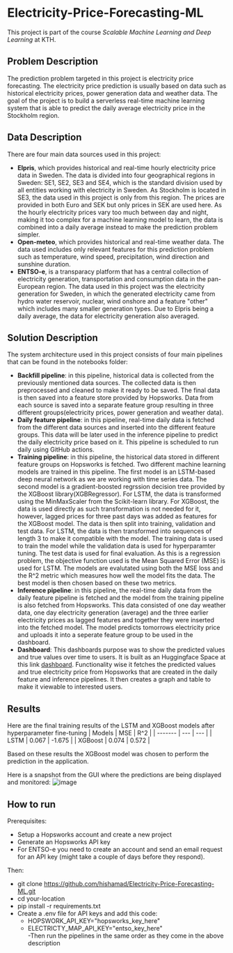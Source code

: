 # Electricity-Price-Forecasting-ML
This project is part of the course _Scalable Machine Learning and Deep Learning_ at KTH. 

## Problem Description 
The prediction problem targeted in this project is electricity price forecasting. The electricity price prediction is usually based on data such as historical electricity prices, power generation data and weather data. The goal of the project is to build a serverless real-time machine learning system that is able to predict the daily average electricity price in the Stockholm region.

## Data Description
There are four main data sources used in this project: 
- **Elpris**, which provides historical and real-time hourly electricity price data in Sweden. The data is divided into four geographical regions in Sweden: SE1, SE2, SE3 and SE4, which is the standard division used by all entities working with electricity in Sweden. As Stockholm is located in SE3, the data used in this project is only from this region. The prices are provided in both Euro and SEK but only prices in SEK are used here. As the hourly electricity prices vary too much between day and night, making it too complex for a machine learning model to learn, the data is combined into a daily average instead to make the prediction problem simpler.
- **Open-meteo**, which provides historical and real-time weather data. The data used includes only relevant features for this prediction problem such as temperature, wind speed, precipitation, wind direction and sunshine duration.
- **ENTSO-e**, is a transparacy platform that has a central collection of electricity generation, transportation and consumption data in the pan-European region. The data used in this project was the electricity generation for Sweden, in which the generated electricity came from hydro water reservoir, nuclear,	wind onshore and a feature "other" which includes many smaller generation types. Due to Elpris being a daily average, the data for electricity generation also averaged.
## Solution Description 
The system architecture used in this project consists of four main pipelines that can be found in the notebooks folder:
- **Backfill pipeline**: in this pipeline, historical data is collected from the previously mentioned data sources. The collected data is then preprocessed and cleaned to make it ready to be saved. The final data is then saved into a feature store provided by Hopsworks. Data from each source is saved into a separate feature group resulting in three different groups(electricity prices, power generation and weather data).
- **Daily feature pipeline**: in this pipeline, real-time daily data is fetched from the different data sources and inserted into the different feature groups. This data will be later used in the inference pipeline to predict the daily electricity price based on it. This pipeline is scheduled to run daily using GitHub actions.
- **Training pipeline**: in this pipeline, the historical data stored in different feature groups on Hopsworks is fetched. Two different machine learning models are trained in this pipeline. The first model is an LSTM-based deep neural network as we are working with time series data. The second model is a gradient-boosted regrssion decision tree provided by the XGBoost library(XGBRegressor). For LSTM, the data is transformed using the MinMaxScaler from the Scikit-learn library. For XGBoost, the data is used directly as such transformation is not needed for it, however, lagged prices for three past days was added as features for the XGBoost model. The data is then split into training, validation and test data. For LSTM, the data is then transformed into sequences of length 3 to make it compatible with the model. The training data is used to train the model while the validation data is used for hyperparamter tuning. The test data is used for final evaluation. As this is a regression problem, the objective function used is the Mean Squared Error (MSE) is used for LSTM. The models are evalutated using both the MSE loss and the R^2 metric which measures how well the model fits the data. The best model is then chosen based on these two metrics.
- **Inference pipeline**: in this pipeline, the real-time daily data from the daily feature pipeline is fetched and the model from the training pipeline is also fetched from Hopsworks. This data consisted of one day weather data, one day electricity generation (average) and the three earlier electricity prices as lagged features and together they were inserted into the fetched model. The model predicts tomorrows electricity price and uploads it into a seperate feature group to be used in the dashboard.
- **Dashboard**: This dashboards purpose was to show the predicted values and true values over time to users. It is built as an Huggingface Space at this link [dashboard](https://huggingface.co/spaces/SWAH-KTH/el_price_predictions). Functionality wise it fetches the predicted values and true electricity price from Hopsworks that are created in the daily feature and inference pipelines. It then creates a graph and table to make it viewable to interested users.

## Results 
Here are the final training results of the LSTM and XGBoost models after hyperparameter fine-tuning
| Models | MSE  | R^2 |
| ------- | --- | --- |
| LSTM | 0.067 | -1.675 |
| XGBoost | 0.074 | 0.572 |

Based on these results the XGBoost model was chosen to perform the prediction in the application. 

Here is a snapshot from the GUI where the predictions are being displayed and monitored:
![image](https://github.com/user-attachments/assets/3f3b64bd-4389-4357-a1e4-01fca58da41f)
 
## How to run
Prerequisites: <br>
- Setup a Hopsworks account and create a new project <br>
- Generate an Hopsworks API key <br>
- For ENTSO-e you need to create an account and send an email request for an API key (might take a couple of days before they respond). <br>

Then: <br>
- git clone https://github.com/hishamad/Electricity-Price-Forecasting-ML.git <br>
- cd your-location <br>
- pip install -r requirements.txt <br>
- Create a .env file for API keys and add this code: <br>
  - HOPSWORK_API_KEY="hopsworks_key_here" <br>
  - ELECTRICTY_MAP_API_KEY="entso_key_here" <br>
-Then run the pipelines in the same order as they come in the above description

